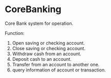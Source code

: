 # CoreBanking
Core Bank system for operation.

Function:
1. Open saving or checking account.
2. Close saving or checking account.
3. Withdraw cash from an account.
4. Deposit cash to an account.
5. Transfer from an account to another one.
6. query information of account or transaction.
